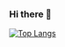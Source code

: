 ### Hi there 👋

[![Top Langs](https://github-readme-stats.vercel.app/api/top-langs/?username=DawidGurdzinski2&hide=javascript,html)](https://github.com/DawidGurdzinski2/github-readme-stats)
<!--
**DawidGurdzinski2/DawidGurdzinski2** is a ✨ _special_ ✨ repository because its `README.md` (this file) appears on your GitHub profile.

Here are some ideas to get you started:

- 🔭 I’m currently working on ...
- 🌱 I’m currently learning ...
- 👯 I’m looking to collaborate on ...
- 🤔 I’m looking for help with ...
- 💬 Ask me about ...
- 📫 How to reach me: ...
- 😄 Pronouns: ...
- ⚡ Fun fact: ...
-->

